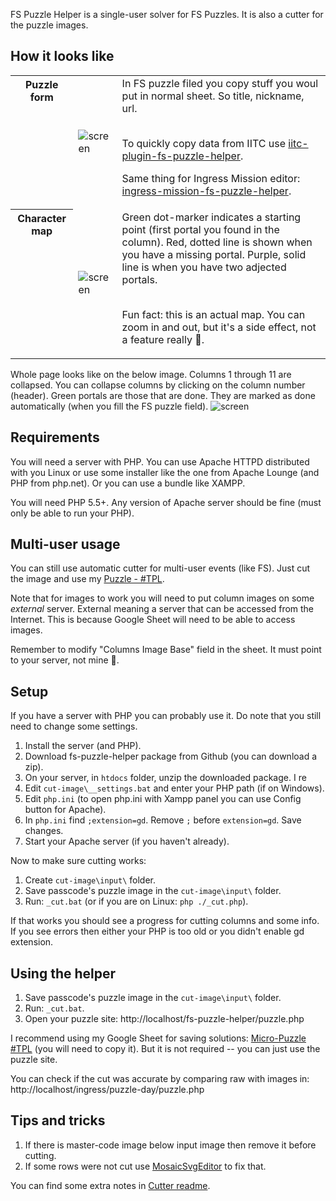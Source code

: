 FS Puzzle Helper is a single-user solver for FS Puzzles. It is also a cutter for the puzzle images.

## How it looks like

<table>
<tr>
  <th valign="top">Puzzle form</th>
  <td> <img alt="screen" src="https://user-images.githubusercontent.com/1045235/109427708-ed4a1080-79f3-11eb-9e2d-1e61f89e8df6.png"/></td>
  <td>In FS puzzle filed you copy stuff you woul put in normal sheet. So title, nickname, url.<br><br>

To quickly copy data from IITC use [iitc-plugin-fs-puzzle-helper](https://github.com/Eccenux/iitc-plugin-fs-puzzle-helper).

Same thing for Ingress Mission editor: [ingress-mission-fs-puzzle-helper](https://github.com/Eccenux/ingress-mission-fs-puzzle-helper).
</td>
</tr>
<tr>
  <th valign="top">Character map</th>
  <td> <img alt="screen" src="https://user-images.githubusercontent.com/1045235/109428082-a6f5b100-79f5-11eb-83e6-59b873e8ecbf.png"/></td>
  <td>Green dot-marker indicates a starting point (first portal you found in the column). Red, dotted line is shown when you have a missing portal. Purple, solid line is when you have two adjected portals.<br><br>
    
Fun fact: this is an actual map. You can zoom in and out, but it's a side effect, not a feature really 🙂.
   </td>
</tr>
</table>

Whole page looks like on the below image. Columns 1 through 11 are collapsed. You can collapse columns by clicking on the column number (header). Green portals are those that are done. They are marked as done automatically (when you fill the FS puzzle field).
![screen](https://user-images.githubusercontent.com/1045235/109427993-33ec3a80-79f5-11eb-9eb7-f199588d91b8.png)

## Requirements

You will need a server with PHP. You can use Apache HTTPD distributed with you Linux or use some installer like the one from Apache Lounge (and PHP from php.net). Or you can use a bundle like XAMPP.

You will need PHP 5.5+. Any version of Apache server should be fine (must only be able to run your PHP).

## Multi-user usage

You can still use automatic cutter for multi-user events (like FS). Just cut the image and use my [Puzzle - #TPL](https://docs.google.com/spreadsheets/d/1Js5tlD7yPFcJAPxgboq4IcakCWzjpl3JQyeEFeXnObc/edit#gid=1760313402).

Note that for images to work you will need to put column images on some *external* server. External meaning a server that can be accessed from the Internet. This is because Google Sheet will need to be able to access images.

Remember to modify "Columns Image Base" field in the sheet. It must point to your server, not mine 🙂.

## Setup

If you have a server with PHP you can probably use it. Do note that you still need to change some settings.

1. Install the server (and PHP).
2. Download fs-puzzle-helper package from Github (you can download a zip).
3. On your server, in `htdocs` folder, unzip the downloaded package. I re
4. Edit `cut-image\__settings.bat` and enter your PHP path (if on Windows).
5. Edit `php.ini` (to open php.ini with Xampp panel you can use Config button for Apache).
6. In `php.ini` find `;extension=gd`. Remove `;` before `extension=gd`. Save changes.
7. Start your Apache server (if you haven't already).

Now to make sure cutting works:

1. Create `cut-image\input\` folder.
2. Save passcode's puzzle image in the `cut-image\input\` folder. 
3. Run: `_cut.bat` (or if you are on Linux: `php ./_cut.php`).

If that works you should see a progress for cutting columns and some info.
If you see errors then either your PHP is too old or you didn't enable gd extension. 

## Using the helper

1. Save passcode's puzzle image in the `cut-image\input\` folder.
2. Run: `_cut.bat`.
3. Open your puzzle site: http://localhost/fs-puzzle-helper/puzzle.php

I recommend using my Google Sheet for saving solutions: [Micro-Puzzle #TPL](https://docs.google.com/spreadsheets/d/111gE09r7AqnhXfsuNouOssruunuRt3rTXw7Nt42zpVU/edit#gid=1662443983) (you will need to copy it). But it is not required -- you can just use the puzzle site.

You can check if the cut was accurate by comparing raw with images in:
http://localhost/ingress/puzzle-day/puzzle.php


## Tips and tricks

1. If there is master-code image below input image then remove it before cutting.
2. If some rows were not cut use [MosaicSvgEditor](https://github.com/Eccenux/MosaicSvgEditor) to fix that.

You can find some extra notes in [Cutter readme](cut-image/README.md).
